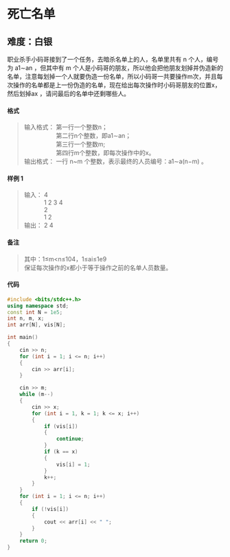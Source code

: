 # 死亡名单
## 难度：白银

职业杀手小码哥接到了一个任务，去暗杀名单上的人，名单里共有 n 个人，编号为 a1∼an ，但其中有 m 个人是小码哥的朋友，所以他会把他朋友划掉并伪造新的名单，注意每划掉一个人就要伪造一份名单，所以小码哥一共要操作m次，并且每次操作的名单都是上一份伪造的名单，现在给出每次操作时小码哥朋友的位置x，然后划掉ax ，请问最后的名单中还剩哪些人。

#### 格式
>输入格式：
第一行一个整数n；<br>
&emsp;&emsp;&emsp;&emsp;&emsp; 第二行n个整数，即a1∼an；<br>
&emsp;&emsp;&emsp;&emsp;&emsp; 第三行一个整数m;<br>
&emsp;&emsp;&emsp;&emsp;&emsp; 第四行m个整数，即每次操作中的x。
<br>输出格式：
一行 n~m 个整数，表示最终的人员编号：a1∼a(n−m) 。

#### 样例 1
>输入：
4<br>
&emsp;&emsp;&emsp; 1 2 3 4<br>
&emsp;&emsp;&emsp; 2<br>
&emsp;&emsp;&emsp; 1 2<br>
输出：
2 4<br>


#### 备注
>其中：1≤m<n≤104，1≤ai≤1e9<br>
保证每次操作的x都小于等于操作之前的名单人员数量。

#### 代码
```C++
#include <bits/stdc++.h>
using namespace std;
const int N = 1e5;
int n, m, x;
int arr[N], vis[N];

int main()
{
    cin >> n;
    for (int i = 1; i <= n; i++)
    {
        cin >> arr[i];
    }

    cin >> m;
    while (m--)
    {
        cin >> x;
        for (int i = 1, k = 1; k <= x; i++)
        {
            if (vis[i])
            {
                continue;
            }
            if (k == x)
            {
                vis[i] = 1;
            }
            k++;
        }
    }
    for (int i = 1; i <= n; i++)
    {
        if (!vis[i])
        {
            cout << arr[i] << " ";
        }
    }
    return 0;
}
```